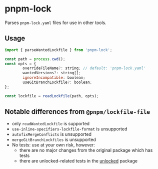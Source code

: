 # pnpm-lock

Parses `pnpm-lock.yaml` files for use in other tools.

## Usage

```js
import { parseWantedLockfile } from 'pnpm-lock';

const path = process.cwd();
const opts = {
		overrideFileName?: string; // default: 'pnpm-lock.yaml'
		wantedVersions?: string[]; 
		ignoreIncompatible: boolean;
		useGitBranchLockfile?: boolean;
};

const lockfile = readLockfile(path, opts);
```

## Notable differences from `@pnpm/lockfile-file`

- only `readWantedLockfile` is supported
- `use-inline-specifiers-lockfile-format` is unsupported
- `autofixMergeConflicts` is unsupported
- `mergeGitBranchLockfiles` is unsupported
- No tests: use at your own risk, however:
  - there are no major changes from the original package which has tests
  - there are unlocked-related tests in the [unlocked](../unlocked) package
